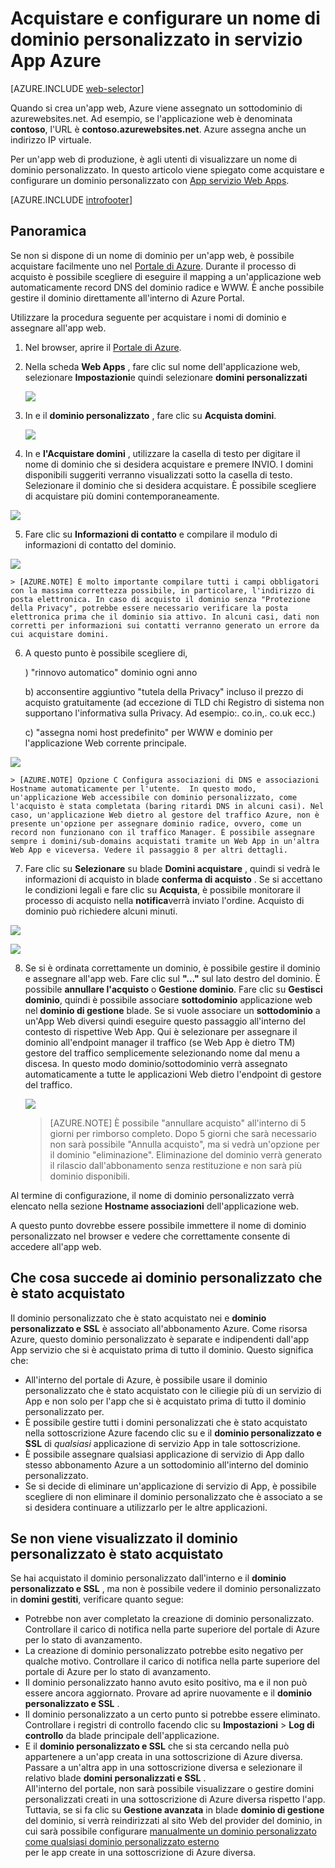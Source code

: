 <properties
    pageTitle="Come acquistare un nome di dominio personalizzato in Azure App servizio Web Apps"
    description="Informazioni su come acquistare un nome di dominio personalizzato con un'app web nel servizio App Azure."
    services="app-service\web"
    documentationCenter=""
    authors="rmcmurray"
    manager="wpickett"
    editor=""/>

<tags
    ms.service="app-service-web"
    ms.workload="web"
    ms.tgt_pltfrm="na"
    ms.devlang="na"
    ms.topic="article"
    ms.date="08/11/2016"
    ms.author="robmcm"/>

# <a name="buy-and-configure-a-custom-domain-name-in-azure-app-service"></a>Acquistare e configurare un nome di dominio personalizzato in servizio App Azure

[AZURE.INCLUDE [web-selector](../../includes/websites-custom-domain-selector.md)]

Quando si crea un'app web, Azure viene assegnato un sottodominio di azurewebsites.net. Ad esempio, se l'applicazione web è denominata **contoso**, l'URL è **contoso.azurewebsites.net**. Azure assegna anche un indirizzo IP virtuale.

Per un'app web di produzione, è agli utenti di visualizzare un nome di dominio personalizzato. In questo articolo viene spiegato come acquistare e configurare un dominio personalizzato con [App servizio Web Apps](http://go.microsoft.com/fwlink/?LinkId=529714). 

[AZURE.INCLUDE [introfooter](../../includes/custom-dns-web-site-intro-notes.md)]


## <a name="overview"></a>Panoramica

Se non si dispone di un nome di dominio per un'app web, è possibile acquistare facilmente uno nel [Portale di Azure](https://portal.azure.com/). Durante il processo di acquisto è possibile scegliere di eseguire il mapping a un'applicazione web automaticamente record DNS del dominio radice e WWW. È anche possibile gestire il dominio direttamente all'interno di Azure Portal.


Utilizzare la procedura seguente per acquistare i nomi di dominio e assegnare all'app web.

1. Nel browser, aprire il [Portale di Azure](https://portal.azure.com/).

2. Nella scheda **Web Apps** , fare clic sul nome dell'applicazione web, selezionare **Impostazioni**e quindi selezionare **domini personalizzati**

    ![](./media/custom-dns-web-site-buydomains-web-app/dncmntask-cname-6.png)

3. In e il **dominio personalizzato** , fare clic su **Acquista domini**.

    ![](./media/custom-dns-web-site-buydomains-web-app/dncmntask-cname-buydomains-1.png)

4. In e **l'Acquistare domini** , utilizzare la casella di testo per digitare il nome di dominio che si desidera acquistare e premere INVIO. I domini disponibili suggeriti verranno visualizzati sotto la casella di testo. Selezionare il dominio che si desidera acquistare. È possibile scegliere di acquistare più domini contemporaneamente. 

  ![](./media/custom-dns-web-site-buydomains-web-app/dncmntask-cname-buydomains-2.png)

5. Fare clic su **Informazioni di contatto** e compilare il modulo di informazioni di contatto del dominio.

  ![](./media/custom-dns-web-site-buydomains-web-app/dncmntask-cname-buydomains-3.png)

    > [AZURE.NOTE] È molto importante compilare tutti i campi obbligatori con la massima correttezza possibile, in particolare, l'indirizzo di posta elettronica. In caso di acquisto il dominio senza "Protezione della Privacy", potrebbe essere necessario verificare la posta elettronica prima che il dominio sia attivo. In alcuni casi, dati non corretti per informazioni sui contatti verranno generato un errore da cui acquistare domini. 

6. A questo punto è possibile scegliere di,

    ) "rinnovo automatico" dominio ogni anno
    
    b) acconsentire aggiuntivo "tutela della Privacy" incluso il prezzo di acquisto gratuitamente (ad eccezione di TLD chi Registro di sistema non supportano l'informativa sulla Privacy. Ad esempio:. co.in,. co.uk ecc.)  
    
    c) "assegna nomi host predefinito" per WWW e dominio per l'applicazione Web corrente principale. 

  ![](./media/custom-dns-web-site-buydomains-web-app/dncmntask-cname-buydomains-2.5.png)
  
    > [AZURE.NOTE] Opzione C Configura associazioni di DNS e associazioni Hostname automaticamente per l'utente.  In questo modo, un'applicazione Web accessibile con dominio personalizzato, come l'acquisto è stata completata (baring ritardi DNS in alcuni casi). Nel caso, un'applicazione Web dietro al gestore del traffico Azure, non è presente un'opzione per assegnare dominio radice, ovvero, come un record non funzionano con il traffico Manager. È possibile assegnare sempre i domini/sub-domains acquistati tramite un Web App in un'altra Web App e viceversa. Vedere il passaggio 8 per altri dettagli. 
    
7. Fare clic su **Selezionare** su blade **Domini acquistare** , quindi si vedrà le informazioni di acquisto in blade **conferma di acquisto** . Se si accettano le condizioni legali e fare clic su **Acquista**, è possibile monitorare il processo di acquisto nella **notifica**verrà inviato l'ordine. Acquisto di dominio può richiedere alcuni minuti. 

  ![](./media/custom-dns-web-site-buydomains-web-app/dncmntask-cname-buydomains-4.png)

  ![](./media/custom-dns-web-site-buydomains-web-app/dncmntask-cname-buydomains-5.png)

8. Se si è ordinata correttamente un dominio, è possibile gestire il dominio e assegnare all'app web. Fare clic sul **"…"** sul lato destro del dominio. È possibile **annullare l'acquisto** o **Gestione dominio**. Fare clic su **Gestisci dominio**, quindi è possibile associare **sottodominio** applicazione web nel **dominio di gestione** blade. Se si vuole associare un **sottodominio** a un'App Web diversi quindi eseguire questo passaggio all'interno del contesto di rispettive Web App. Qui è selezionare per assegnare il dominio all'endpoint manager il traffico (se Web App è dietro TM) gestore del traffico semplicemente selezionando nome dal menu a discesa. In questo modo dominio/sottodominio verrà assegnato automaticamente a tutte le applicazioni Web dietro l'endpoint di gestore del traffico. 

    ![](./media/custom-dns-web-site-buydomains-web-app/dncmntask-cname-buydomains-6.png)

    > [AZURE.NOTE] È possibile "annullare acquisto" all'interno di 5 giorni per rimborso completo. Dopo 5 giorni che sarà necessario non sarà possibile "Annulla acquisto", ma si vedrà un'opzione per il dominio "eliminazione". Eliminazione del dominio verrà generato il rilascio dall'abbonamento senza restituzione e non sarà più dominio disponibili. 

Al termine di configurazione, il nome di dominio personalizzato verrà elencato nella sezione **Hostname associazioni** dell'applicazione web.

A questo punto dovrebbe essere possibile immettere il nome di dominio personalizzato nel browser e vedere che correttamente consente di accedere all'app web.
 
## <a name="what-happens-to-the-custom-domain-you-bought"></a>Che cosa succede ai dominio personalizzato che è stato acquistato

Il dominio personalizzato che è stato acquistato nei e **dominio personalizzato e SSL** è associato all'abbonamento Azure. Come risorsa Azure, questo dominio personalizzato è separate e indipendenti dall'app App servizio che si è acquistato prima di tutto il dominio. Questo significa che:

- All'interno del portale di Azure, è possibile usare il dominio personalizzato che è stato acquistato con le ciliegie più di un servizio di App e non solo per l'app che si è acquistato prima di tutto il dominio personalizzato per. 
- È possibile gestire tutti i domini personalizzati che è stato acquistato nella sottoscrizione Azure facendo clic su e il **dominio personalizzato e SSL** di *qualsiasi* applicazione di servizio App in tale sottoscrizione.
- È possibile assegnare qualsiasi applicazione di servizio di App dallo stesso abbonamento Azure a un sottodominio all'interno del dominio personalizzato.
- Se si decide di eliminare un'applicazione di servizio di App, è possibile scegliere di non eliminare il dominio personalizzato che è associato a se si desidera continuare a utilizzarlo per le altre applicazioni.

## <a name="if-you-cant-see-the-custom-domain-you-bought"></a>Se non viene visualizzato il dominio personalizzato è stato acquistato

Se hai acquistato il dominio personalizzato dall'interno e il **dominio personalizzato e SSL** , ma non è possibile vedere il dominio personalizzato in **domini gestiti**, verificare quanto segue:

- Potrebbe non aver completato la creazione di dominio personalizzato. Controllare il carico di notifica nella parte superiore del portale di Azure per lo stato di avanzamento.
- La creazione di dominio personalizzato potrebbe esito negativo per qualche motivo. Controllare il carico di notifica nella parte superiore del portale di Azure per lo stato di avanzamento.
- Il dominio personalizzato hanno avuto esito positivo, ma e il non può essere ancora aggiornato. Provare ad aprire nuovamente e il **dominio personalizzato e SSL** .
- Il dominio personalizzato a un certo punto si potrebbe essere eliminato. Controllare i registri di controllo facendo clic su **Impostazioni** > **Log di controllo** da blade principale dell'applicazione. 
- E il **dominio personalizzato e SSL** che si sta cercando nella può appartenere a un'app creata in una sottoscrizione di Azure diversa. Passare a un'altra app in una sottoscrizione diversa e selezionare il relativo blade **domini personalizzati e SSL** .  
  All'interno del portale, non sarà possibile visualizzare o gestire domini personalizzati creati in una sottoscrizione di Azure diversa rispetto l'app. Tuttavia, se si fa clic su **Gestione avanzata** in blade **dominio di gestione** del dominio, si verrà reindirizzati al sito Web del provider del dominio, in cui sarà possibile configurare   [manualmente un dominio personalizzato come qualsiasi dominio personalizzato esterno](web-sites-custom-domain-name.md)  
   per le app create in una sottoscrizione di Azure diversa. 


